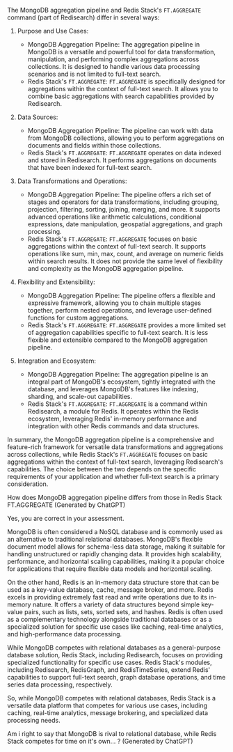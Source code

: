 
The MongoDB aggregation pipeline and Redis Stack's `FT.AGGREGATE` command (part of Redisearch) differ in several ways:

1. Purpose and Use Cases:
   - MongoDB Aggregation Pipeline: The aggregation pipeline in MongoDB is a versatile and powerful tool for data transformation, manipulation, and performing complex aggregations across collections. It is designed to handle various data processing scenarios and is not limited to full-text search.
   - Redis Stack's `FT.AGGREGATE`: `FT.AGGREGATE` is specifically designed for aggregations within the context of full-text search. It allows you to combine basic aggregations with search capabilities provided by Redisearch.

2. Data Sources:
   - MongoDB Aggregation Pipeline: The pipeline can work with data from MongoDB collections, allowing you to perform aggregations on documents and fields within those collections.
   - Redis Stack's `FT.AGGREGATE`: `FT.AGGREGATE` operates on data indexed and stored in Redisearch. It performs aggregations on documents that have been indexed for full-text search.

3. Data Transformations and Operations:
   - MongoDB Aggregation Pipeline: The pipeline offers a rich set of stages and operators for data transformations, including grouping, projection, filtering, sorting, joining, merging, and more. It supports advanced operations like arithmetic calculations, conditional expressions, date manipulation, geospatial aggregations, and graph processing.
   - Redis Stack's `FT.AGGREGATE`: `FT.AGGREGATE` focuses on basic aggregations within the context of full-text search. It supports operations like sum, min, max, count, and average on numeric fields within search results. It does not provide the same level of flexibility and complexity as the MongoDB aggregation pipeline.

4. Flexibility and Extensibility:
   - MongoDB Aggregation Pipeline: The pipeline offers a flexible and expressive framework, allowing you to chain multiple stages together, perform nested operations, and leverage user-defined functions for custom aggregations.
   - Redis Stack's `FT.AGGREGATE`: `FT.AGGREGATE` provides a more limited set of aggregation capabilities specific to full-text search. It is less flexible and extensible compared to the MongoDB aggregation pipeline.

5. Integration and Ecosystem:
   - MongoDB Aggregation Pipeline: The aggregation pipeline is an integral part of MongoDB's ecosystem, tightly integrated with the database, and leverages MongoDB's features like indexing, sharding, and scale-out capabilities.
   - Redis Stack's `FT.AGGREGATE`: `FT.AGGREGATE` is a command within Redisearch, a module for Redis. It operates within the Redis ecosystem, leveraging Redis' in-memory performance and integration with other Redis commands and data structures.

In summary, the MongoDB aggregation pipeline is a comprehensive and feature-rich framework for versatile data transformations and aggregations across collections, while Redis Stack's `FT.AGGREGATE` focuses on basic aggregations within the context of full-text search, leveraging Redisearch's capabilities. The choice between the two depends on the specific requirements of your application and whether full-text search is a primary consideration.

How does MongoDB aggregation pipeline differs from those in Redis Stack FT.AGGREGATE
(Generated by ChatGPT) 




Yes, you are correct in your assessment.

MongoDB is often considered a NoSQL database and is commonly used as an alternative to traditional relational databases. MongoDB's flexible document model allows for schema-less data storage, making it suitable for handling unstructured or rapidly changing data. It provides high scalability, performance, and horizontal scaling capabilities, making it a popular choice for applications that require flexible data models and horizontal scaling.

On the other hand, Redis is an in-memory data structure store that can be used as a key-value database, cache, message broker, and more. Redis excels in providing extremely fast read and write operations due to its in-memory nature. It offers a variety of data structures beyond simple key-value pairs, such as lists, sets, sorted sets, and hashes. Redis is often used as a complementary technology alongside traditional databases or as a specialized solution for specific use cases like caching, real-time analytics, and high-performance data processing.

While MongoDB competes with relational databases as a general-purpose database solution, Redis Stack, including Redisearch, focuses on providing specialized functionality for specific use cases. Redis Stack's modules, including Redisearch, RedisGraph, and RedisTimeSeries, extend Redis' capabilities to support full-text search, graph database operations, and time series data processing, respectively.

So, while MongoDB competes with relational databases, Redis Stack is a versatile data platform that competes for various use cases, including caching, real-time analytics, message brokering, and specialized data processing needs.

Am i right to say that MongoDB is rival to relational database, while Redis Stack competes for time on it's own... ? (Generated by ChatGPT) 